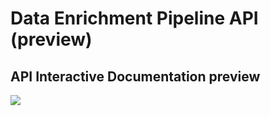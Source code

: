 # Data Enrichment Pipeline API (preview)
## API Interactive Documentation preview

![](data_enrichment_pipeline.gif)
